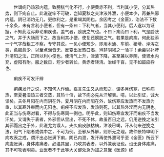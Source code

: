 <!-- { "loadSidebar": true } -->
　　世谓痢乃热邪内蕴，致膀胱气化不行，小便黄赤不利，当利其小便，分其热势，则下痢自止。此说遂牢不可破，岂知夏秋之交津液外泄，小便本少，再兼热邪内蕴，阴已消灼无几，更欲利之，是重竭其阴也。余因考之《金匮》，治法不下数十余条，未有言利小便者，但有一条曰：下利气者，当其小便利。后人遂以为证据，不知此泄泻非论痢疾也。盖气者，膀胱之气也。不曰下痢而曰下利，气是膀胱之气，并于大肠而下之，故当利其小便，使复还膀胱之气。若果是痢疾，何此独添一个气字哉粗工不察，专守其说，一见小便短少，即用木通、车前、猪苓、泽泻之类，愈服愈少，以至点滴皆无，反变出发热口渴，岂非阴竭之一验乎！余尝以补脾升清阳之法，正所以利小便也。使清气上升，津液下降，甚至兼以养阴，使肾水内充，虚阳有附。服之数日，短少者转长，黄赤者转清。治经千百，无不如鼓应桴也。

　　痢疾不可发汗辨

　　痢疾发汗之说，不知何人作俑。嘉言先生又从而知之，谓冬月伤寒，已称病热，至夏暑湿热三者交蒸，其热十倍，故下痢必先从汗解表。噫，以此引证，诚大谬矣。夫冬月阳在内而阴在外，夏月阴在内而阳在外，故伤寒应发热而不发热为重，以其寒外束而内无阳也。痢疾不应发热，发热则死，以其热外淫而内无阴也。此正当与伤寒对看，不得与伤寒同一例也。明乎此，则知伤寒宜发汗而痢疾不当发汗矣。又谓失于表者，外邪但从里出，不死不休，故虽百日之远，仍用逆挽之法引其邪而出之于外，此说尤为误人。夫久痢皮肤枯槁，津液已竭，汗从何来逆挽之法，阳气下陷者或偶中之，不可为例。至邪从外解，则断无之理。故仲景特申明下痢攻表之戒，谓汗出必胀满下痢，阴已内泄，发汗再使外泄可乎至《金匮》所云下痢腹胀满，身体疼痛者，必温其里，乃攻其表者，以外兼表证也。设无身体疼痛，其不可攻表明矣。业医者不于此等大关键处急为加之意哉《医源》终

　　
